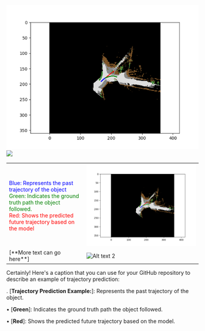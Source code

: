  ![](/Images/video_vehicle_107.png)
 ![](/Images/Demo.gif)

<table>
  <tr>
    <td>
      <span style="color: Blue;">Blue: Represents the past trajectory of the object <br>
      <span style="color: green;">Green: Indicates the ground truth path the object followed.<br>
      <span style="color: red;">Red: Shows the predicted future trajectory based on the model
    </td>
    <td><img src="/Images/video_vehicle_107.png" alt="Alt text 1" width="800"/></td>
  </tr>
  <tr>
    <td>[**More text can go here**]</td>
    <td><img src="/Images/Demo.gif" alt="Alt text 2" width="800"/></td>
  </tr>
</table>


Certainly! Here's a caption that you can use for your GitHub repository to describe an example of trajectory prediction:

.  [**Trajectory Prediction Example:**]: Represents the past trajectory of the object.

•  [**Green**]: Indicates the ground truth path the object followed.

•  [**Red**]: Shows the predicted future trajectory based on the model.
